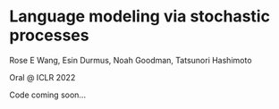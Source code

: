 # Language modeling via stochastic processes 
Rose E Wang, Esin Durmus, Noah Goodman, Tatsunori Hashimoto

Oral @ ICLR 2022

Code coming soon...
